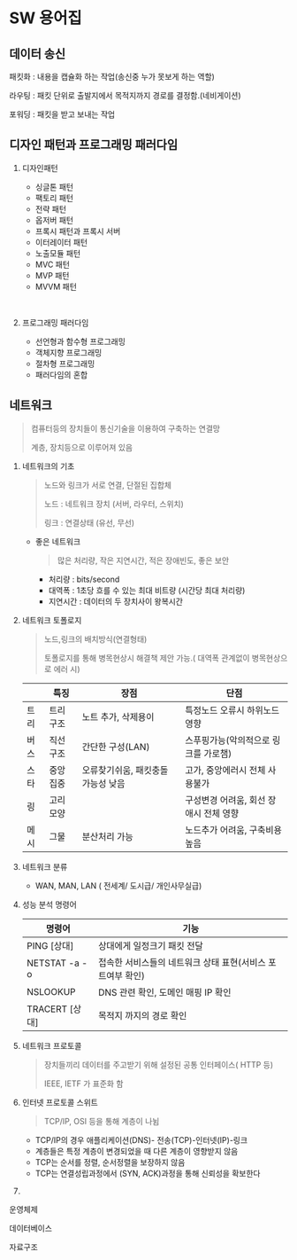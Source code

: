 # SW 용어집



## 데이터 송신

패킷화 : 내용을 캡슐화 하는 작업(송신중 누가 못보게 하는 역할)

라우팅 : 패킷 단위로 출발지에서 목적지까지 경로를 결정함.(네비게이션)

포워딩 : 패킷을 받고 보내는 작업 



## 디자인 패턴과 프로그래밍 패러다임

1. 디자인패턴

   - 싱글톤 패턴
   - 팩토리 패턴
   - 전략 패턴
   - 옵저버 패턴
   - 프록시 패턴과 프록시 서버
   - 이터레이터 패턴
   - 노출모듈 패턴
   - MVC  패턴
   - MVP 패턴
   - MVVM 패턴

   ​

2. 프로그래밍 패러다임

   - 선언형과 함수형 프로그래밍
   - 객체지향 프로그래밍
   - 절차형 프로그래밍
   - 패러다임의 혼합





## 네트워크

> 컴퓨터등의 장치들이 통신기술을 이용하여 구축하는 연결망
>
> 계층, 장치등으로 이루어져 있음

1. 네트워크의 기초

   > 노드와 링크가 서로 연결, 단절된 집합체
   >
   > 노드 : 네트워크 장치 (서버, 라우터, 스위치)
   >
   > 링크 : 연결상태 (유선, 무선)

   - 좋은 네트워크

     > 많은 처리량, 작은 지연시간, 적은 장애빈도, 좋은 보안

     - 처리량 : bits/second
     - 대역폭 : 1초당 흐를 수 있는 최대 비트량 (시간당 최대 처리량)
     - 지연시간 : 데이터의 두 장치사이 왕복시간

2. 네트워크 토폴로지

   > 노드,링크의 배치방식(연결형태)
   >
   > 토폴로지를 통해 병목현상시 해결책 제안 가능.( 대역폭 관계없이 병목현상으로 에러 시)

   |      | 특징   | 장점                  | 단점                     |
   | ---- | ---- | ------------------- | ---------------------- |
   | 트리   | 트리구조 | 노트 추가, 삭제용이         | 특정노드 오류시 하위노드 영향       |
   | 버스   | 직선구조 | 간단한 구성(LAN)         | 스푸핑가능(악의적으로 링크를 가로챔)   |
   | 스타   | 중앙집중 | 오류찾기쉬움, 패킷충돌 가능성 낮음 | 고가, 중앙에러시 전체 사용불가      |
   | 링    | 고리모양 |                     | 구성변경 어려움, 회선 장애시 전체 영향 |
   | 메시   | 그물   | 분산처리 가능             | 노드추가 어려움, 구축비용 높음      |

3. 네트워크 분류

   - WAN, MAN, LAN ( 전세계/ 도시급/ 개인사무실급)

4. 성능 분석 명령어

   | 명령어           | 기능                                |
   | ------------- | --------------------------------- |
   | PING [상대]     | 상대에게 일정크기 패킷 전달                   |
   | NETSTAT -a -o | 접속한 서비스들의 네트워크 상태 표현(서비스 포트여부 확인) |
   | NSLOOKUP      | DNS 관련 확인, 도메인 매핑 IP 확인           |
   | TRACERT [상대]  | 목적지 까지의 경로 확인                     |

5. 네트워크 프로토콜

   > 장치들끼리 데이터를 주고받기 위해 설정된 공통 인터페이스( HTTP 등)
   >
   > IEEE, IETF 가 표준화 함

6. 인터넷 프로토콜 스위트

   > TCP/IP, OSI 등을 통해 계층이 나뉨

   - TCP/IP의 경우 애플리케이션(DNS)- 전송(TCP)-인터넷(IP)-링크
   - 계층들은 특정 계층이 변경되었을 때 다른 계층이 영향받지 않음
   - TCP는 순서를 정렬, 순서정렬을 보장하지 않음
   - TCP는 연결성립과정에서 (SYN, ACK)과정을 통해 신뢰성을 확보한다

7. ​











운영체제

데이터베이스

자료구조

